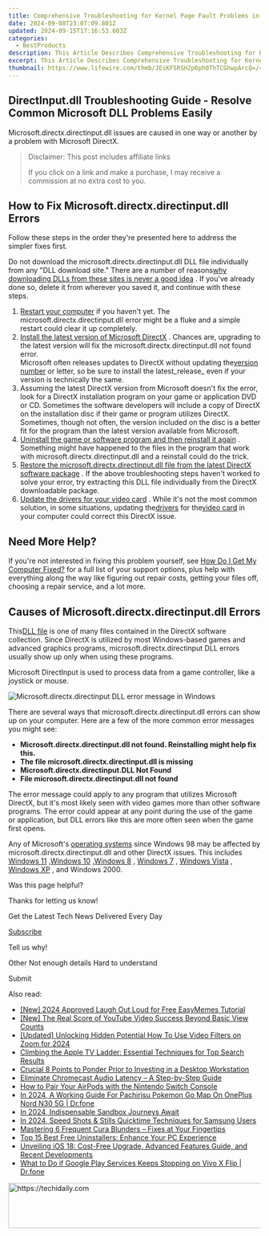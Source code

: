 ```yaml
---
title: Comprehensive Troubleshooting for Kernel Page Fault Problems in Windows 10/11
date: 2024-09-08T23:07:09.801Z
updated: 2024-09-15T17:16:53.603Z
categories:
  - BestProducts
description: This Article Describes Comprehensive Troubleshooting for Kernel Page Fault Problems in Windows 10/11
excerpt: This Article Describes Comprehensive Troubleshooting for Kernel Page Fault Problems in Windows 10/11
thumbnail: https://www.lifewire.com/thmb/JEsKF5RSH2p6ph0ThTCGhwpArcQ=/400x300/filters:no_upscale():max_bytes(150000):strip_icc():format(webp)/kerneldatainpageerror-3d5c8a8e5e274a4a944d2d438b409019.jpg
---
```


## DirectInput.dll Troubleshooting Guide - Resolve Common Microsoft DLL Problems Easily
 Microsoft.directx.directinput.dll issues are caused in one way or another by a problem with Microsoft DirectX.  

>  Disclaimer: This post includes affiliate links
>
>  If you click on a link and make a purchase, I may receive a commission at no extra cost to you.
>

## How to Fix Microsoft.directx.directinput.dll Errors

 Follow these steps in the order they're presented here to address the simpler fixes first.

 Do not download the microsoft.directx.directinput.dll DLL file individually from any "DLL download site." There are a number of reasons[why downloading DLLs from these sites is never a good idea](https://www.lifewire.com/important-reasons-not-to-download-dll-files-2624455) . If you've already done so, delete it from wherever you saved it, and continue with these steps.

1. [Restart your computer](https://www.lifewire.com/how-to-reboot-a-computer-2624568) if you haven't yet. The microsoft.directx.directinput.dll error might be a fluke and a simple restart could clear it up completely.
2. [Install the latest version of Microsoft DirectX](https://www.lifewire.com/how-to-download-install-directx-2624489) . Chances are, upgrading to the latest version will fix the microsoft.directx.directinput.dll not found error.  
 Microsoft often releases updates to DirectX without updating the[version number](https://www.lifewire.com/version-number-2626043) or letter, so be sure to install the latest_release_ even if your version is technically the same.
3. Assuming the latest DirectX version from Microsoft doesn't fix the error, look for a DirectX installation program on your game or application DVD or CD. Sometimes the software developers will include a copy of DirectX on the installation disc if their game or program utilizes DirectX.  
 Sometimes, though not often, the version included on the disc is a better fit for the program than the latest version available from Microsoft.
4. [Uninstall the game or software program and then reinstall it again](https://www.lifewire.com/what-is-the-proper-way-to-reinstall-a-software-program-2624478) . Something might have happened to the files in the program that work with microsoft.directx.directinput.dll and a reinstall could do the trick.
5. [Restore the microsoft.directx.directinput.dll file from the latest DirectX software package](https://www.lifewire.com/how-to-restore-a-missing-directx-dll-file-2624516) . If the above troubleshooting steps haven't worked to solve your error, try extracting this DLL file individually from the DirectX downloadable package.
6. [Update the drivers for your video card](https://www.lifewire.com/how-to-update-drivers-in-windows-2619214) . While it's not the most common solution, in some situations, updating the[drivers](https://www.lifewire.com/what-is-a-device-driver-2625796) for the[video card](https://www.lifewire.com/what-is-a-video-card-2618161) in your computer could correct this DirectX issue.

## Need More Help?

 If you're not interested in fixing this problem yourself, see [How Do I Get My Computer Fixed?](https://www.lifewire.com/how-do-i-get-my-computer-fixed-2625167) for a full list of your support options, plus help with everything along the way like figuring out repair costs, getting your files off, choosing a repair service, and a lot more.

## Causes of Microsoft.directx.directinput.dll Errors

 This[DLL file](https://www.lifewire.com/what-is-a-dll-file-2625852) is one of many files contained in the DirectX software collection. Since DirectX is utilized by most Windows-based games and advanced graphics programs, microsoft.directx.directinput DLL errors usually show up only when using these programs.

 Microsoft DirectInput is used to process data from a game controller, like a joystick or mouse.

![Microsoft.directx.directinput DLL error message in Windows](https://www.lifewire.com/thmb/6aDqCXaZQCAq9xdpHdArkVnKeBU=/1500x0/filters:no_upscale():max_bytes(150000):strip_icc():format(webp)/microsoft-directx-directinput-dll-error-message-5a8d6c23a18d9e00377a61ed.png)

 There are several ways that microsoft.directx.directinput.dll errors can show up on your computer. Here are a few of the more common error messages you might see:

* **Microsoft.directx.directinput.dll not found. Reinstalling might help fix this.**
* **The file microsoft.directx.directinput.dll is missing**
* **Microsoft.directx.directinput.DLL Not Found**
* **File microsoft.directx.directinput.dll not found**

 The error message could apply to any program that utilizes Microsoft DirectX, but it's most likely seen with video games more than other software programs. The error could appear at any point during the use of the game or application, but DLL errors like this are more often seen when the game first opens.

 Any of Microsoft's [operating systems](https://www.lifewire.com/operating-systems-2625912) since Windows 98 may be affected by microsoft.directx.directinput.dll and other DirectX issues. This includes [Windows 11](https://www.lifewire.com/windows-11-5188930) ,[Windows 10](https://www.lifewire.com/windows-10-2626217) ,[Windows 8](https://www.lifewire.com/windows-8-2626235) , [Windows 7](https://www.lifewire.com/windows-7-2626265) , [Windows Vista](https://www.lifewire.com/windows-vista-2626311) , [Windows XP](https://www.lifewire.com/windows-xp-2626354) , and Windows 2000.

Was this page helpful?

Thanks for letting us know!

 Get the Latest Tech News Delivered Every Day

[Subscribe](https://www.lifewire.com/#)

Tell us why!

 Other  Not enough details  Hard to understand

 Submit

<ins class="adsbygoogle"
     style="display:block"
     data-ad-format="autorelaxed"
     data-ad-client="ca-pub-7571918770474297"
     data-ad-slot="1223367746"></ins>

<ins class="adsbygoogle"
     style="display:block"
     data-ad-client="ca-pub-7571918770474297"
     data-ad-slot="8358498916"
     data-ad-format="auto"
     data-full-width-responsive="true"></ins>

<span class="atpl-alsoreadstyle">Also read:</span>
<div><ul>
<li><a href="https://article-knowledge.techidaily.com/new-2024-approved-laugh-out-loud-for-free-easymemes-tutorial/"><u>[New] 2024 Approved Laugh Out Loud for Free EasyMemes Tutorial</u></a></li>
<li><a href="https://facebook-video-footage.techidaily.com/new-the-real-score-of-youtube-video-success-beyond-basic-view-counts/"><u>[New] The Real Score of YouTube Video Success Beyond Basic View Counts</u></a></li>
<li><a href="https://article-tips.techidaily.com/updated-unlocking-hidden-potential-how-to-use-video-filters-on-zoom-for-2024/"><u>[Updated] Unlocking Hidden Potential How To Use Video Filters on Zoom for 2024</u></a></li>
<li><a href="https://tech-recovery.techidaily.com/climbing-the-apple-tv-ladder-essential-techniques-for-top-search-results/"><u>Climbing the Apple TV Ladder: Essential Techniques for Top Search Results</u></a></li>
<li><a href="https://tech-recovery.techidaily.com/crucial-8-points-to-ponder-prior-to-investing-in-a-desktop-workstation/"><u>Crucial 8 Points to Ponder Prior to Investing in a Desktop Workstation</u></a></li>
<li><a href="https://tech-recovery.techidaily.com/eliminate-chromecast-audio-latency-a-step-by-step-guide/"><u>Eliminate Chromecast Audio Latency – A Step-by-Step Guide</u></a></li>
<li><a href="https://tech-recovery.techidaily.com/how-to-pair-your-airpods-with-the-nintendo-switch-console/"><u>How to Pair Your AirPods with the Nintendo Switch Console</u></a></li>
<li><a href="https://android-pokemon-go.techidaily.com/in-2024-a-working-guide-for-pachirisu-pokemon-go-map-on-oneplus-nord-n30-5g-drfone-by-drfone-virtual-android/"><u>In 2024, A Working Guide For Pachirisu Pokemon Go Map On OnePlus Nord N30 5G | Dr.fone</u></a></li>
<li><a href="https://digital-screen-recording.techidaily.com/in-2024-indispensable-sandbox-journeys-await/"><u>In 2024, Indispensable Sandbox Journeys Await</u></a></li>
<li><a href="https://extra-guidance.techidaily.com/in-2024-speed-shots-and-stills-quicktime-techniques-for-samsung-users/"><u>In 2024, Speed Shots & Stills Quicktime Techniques for Samsung Users</u></a></li>
<li><a href="https://hardware-tips.techidaily.com/mastering-6-frequent-cura-blunders-fixes-at-your-fingertips/"><u>Mastering 6 Frequent Cura Blunders – Fixes at Your Fingertips</u></a></li>
<li><a href="https://tech-recovery.techidaily.com/top-15-best-free-uninstallers-enhance-your-pc-experience/"><u>Top 15 Best Free Uninstallers: Enhance Your PC Experience</u></a></li>
<li><a href="https://tech-recovery.techidaily.com/unveiling-ios-18-cost-free-upgrade-advanced-features-guide-and-recent-developments/"><u>Unveiling iOS 18: Cost-Free Upgrade, Advanced Features Guide, and Recent Developments</u></a></li>
<li><a href="https://howto.techidaily.com/what-to-do-if-google-play-services-keeps-stopping-on-vivo-x-flip-drfone-by-drfone-fix-android-problems-fix-android-problems/"><u>What to Do if Google Play Services Keeps Stopping on Vivo X Flip | Dr.fone</u></a></li>
</ul></div>

<!-- affiliate ads begin -->
<a href="https://unicoeye.pxf.io/c/5597632/2134228/18498" target="_top" id="2134228">
  <img src="//a.impactradius-go.com/display-ad/18498-2134228" border="0" alt="https://techidaily.com" width="728" height="90"/>
</a>
<img height="0" width="0" src="https://unicoeye.pxf.io/i/5597632/2134228/18498" style="position:absolute;visibility:hidden;" border="0" />
<!-- affiliate ads end -->

